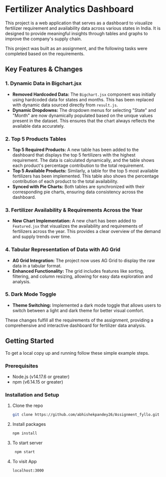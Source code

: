 # Fertilizer Analytics Dashboard

This project is a web application that serves as a dashboard to visualize fertilizer requirement and availability data across various states in India. It is designed to provide meaningful insights through tables and graphs to improve the company's supply chain.

This project was built as an assignment, and the following tasks were completed based on the requirements.

## Key Features & Changes

### 1. Dynamic Data in Bigchart.jsx
- **Removed Hardcoded Data:** The `Bigchart.jsx` component was initially using hardcoded data for states and months. This has been replaced with dynamic data sourced directly from `result.js`.
- **Dynamic Dropdowns:** The dropdown menus for selecting "State" and "Month" are now dynamically populated based on the unique values present in the dataset. This ensures that the chart always reflects the available data accurately.

### 2. Top 5 Products Tables
- **Top 5 Required Products:** A new table has been added to the dashboard that displays the top 5 fertilizers with the highest requirement. The data is calculated dynamically, and the table shows each product's percentage contribution to the total requirement.
- **Top 5 Available Products:** Similarly, a table for the top 5 most available fertilizers has been implemented. This table also shows the percentage contribution of each product to the total availability.
- **Synced with Pie Charts:** Both tables are synchronized with their corresponding pie charts, ensuring data consistency across the dashboard.

### 3. Fertilizer Availability & Requirements Across the Year
- **New Chart Implementation:** A new chart has been added to `Featured.jsx` that visualizes the availability and requirements of fertilizers across the year. This provides a clear overview of the demand and supply trends over time.

### 4. Tabular Representation of Data with AG Grid
- **AG Grid Integration:** The project now uses AG Grid to display the raw data in a tabular format.
- **Enhanced Functionality:** The grid includes features like sorting, filtering, and column resizing, allowing for easy data exploration and analysis.

### 5. Dark Mode Toggle
- **Theme Switching:** Implemented a dark mode toggle that allows users to switch between a light and dark theme for better visual comfort.

These changes fulfill all the requirements of the assignment, providing a comprehensive and interactive dashboard for fertilizer data analysis.

## Getting Started

To get a local copy up and running follow these simple example steps.

### Prerequisites

- Node.js (v14.17.6 or greater)
- npm (v6.14.15 or greater)

### Installation and Setup

1. Clone the repo
   ```sh
   git clone https://github.com/abhishekpandey26/Assignment_fyllo.git
   ```
2. Install packages
   ```sh
   npm install
   ```
3. To start server
   ```sh
    npm start
   ```
4. To visit App
   ```sh
   localhost:3000
   ```
